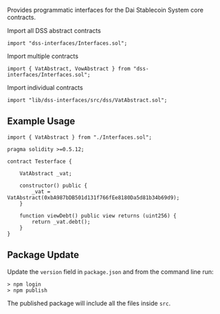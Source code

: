 Provides programmatic interfaces for the Dai Stablecoin System core contracts.

Import all DSS abstract contracts

```
import "dss-interfaces/Interfaces.sol";
```

Import multiple contracts

```
import { VatAbstract, VowAbstract } from "dss-interfaces/Interfaces.sol";
```

Import individual contracts

```
import "lib/dss-interfaces/src/dss/VatAbstract.sol";
```


## Example Usage


```
import { VatAbstract } from "./Interfaces.sol";

pragma solidity >=0.5.12;

contract Testerface {

    VatAbstract _vat;

    constructor() public {
        _vat = VatAbstract(0xbA987bDB501d131f766fEe8180Da5d81b34b69d9);
    }

    function viewDebt() public view returns (uint256) {
        return _vat.debt();
    }
}
```

## Package Update

Update the `version` field in `package.json` and from the command line run:
```
> npm login
> npm publish
```

The published package will include all the files inside `src`.
